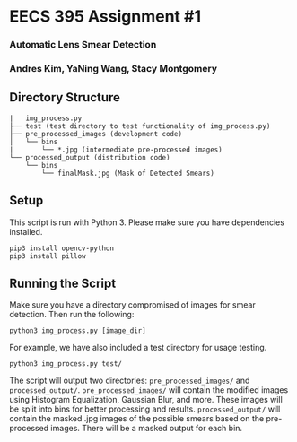 # EECS 395 Assignment #1
### Automatic Lens Smear Detection
### Andres Kim, YaNing Wang, Stacy Montgomery

## Directory Structure
```
|   img_process.py
├── test (test directory to test functionality of img_process.py)
├── pre_processed_images (development code)
│   └── bins
|       └── *.jpg (intermediate pre-processed images)
└── processed_output (distribution code)
    └── bins
        └── finalMask.jpg (Mask of Detected Smears)
```

## Setup
This script is run with Python 3. Please make sure you have dependencies installed.
```
pip3 install opencv-python
pip3 install pillow
```

## Running the Script
Make sure you have a directory compromised of images for smear detection. Then run the following:
```
python3 img_process.py [image_dir]
```
For example, we have also included a test directory for usage testing.
```
python3 img_process.py test/
```

The script will output two directories: `pre_processed_images/` and `processed_output/`. `pre_processed_images/` will contain the modified images using Histogram Equalization, Gaussian Blur, and more. These images will be split into bins for better processing and results. `processed_output/` will contain the masked .jpg images of the possible smears based on the pre-processed images. There will be a masked output for each bin. 
